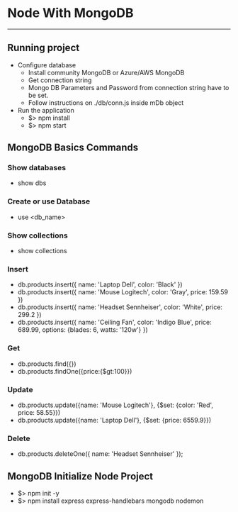 # Node With MongoDB

---

## Running project

- Configure database
  - Install community MongoDB or Azure/AWS MongoDB
  - Get connection string
  - Mongo DB Parameters and Password from connection string have to be set.
  - Follow instructions on ./db/conn.js inside mDb object
- Run the application
  - $> npm install
  - $> npm start

## MongoDB Basics Commands

### Show databases

- show dbs

### Create or use Database

- use <db_name>

### Show collections

- show collections

### Insert

- db.products.insert({ name: 'Laptop Dell', color: 'Black' })
- db.products.insert({ name: 'Mouse Logitech', color: 'Gray', price: 159.59 })
- db.products.insert({ name: 'Headset Sennheiser', color: 'White', price: 299.2 })
- db.products.insert({ name: 'Ceiling Fan', color: 'Indigo Blue', price: 689.99, options: {blades: 6, watts: '120w'} })

### Get

- db.products.find({})
- db.products.findOne({price:{$gt:100}})

### Update

- db.products.update({name: 'Mouse Logitech'}, {$set: {color: 'Red', price: 58.55}})
- db.products.update({name: 'Laptop Dell'}, {$set: {price: 6559.9}})

### Delete

- db.products.deleteOne({ name: 'Headset Sennheiser' });

## MongoDB Initialize Node Project

- $> npm init -y
- $> npm install express express-handlebars mongodb nodemon
